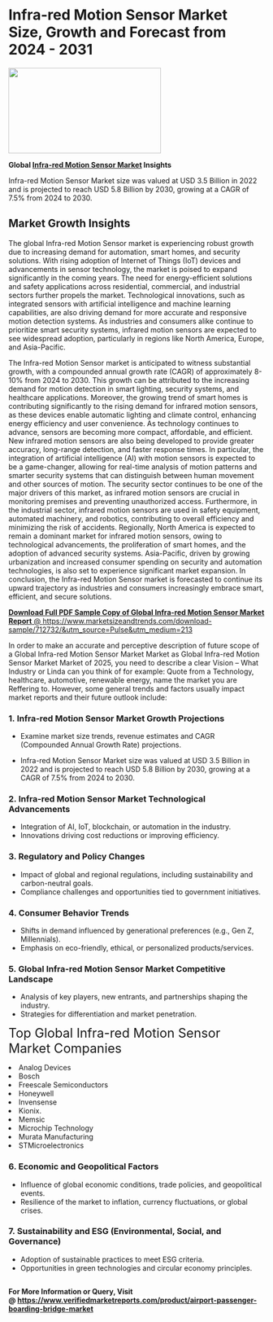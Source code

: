 <H1>Infra-red Motion Sensor Market Size, Growth and Forecast from 2024 - 2031</H1><img class="aligncenter size-medium wp-image-584254" src="https://thirdeyenews.in/wp-content/uploads/2024/09/Global-Market-Research-300x168.jpeg" alt="" width="300" height="168" /><p><strong>Global&nbsp;<a href="https://www.marketsizeandtrends.com/download-sample/712732/&amp;utm_source=Pulse&amp;utm_medium=213">Infra-red Motion Sensor Market</a> Insights</strong></p><p>Infra-red Motion Sensor Market size was valued at USD 3.5 Billion in 2022 and is projected to reach USD 5.8 Billion by 2030, growing at a CAGR of 7.5% from 2024 to 2030.</p><p><h2>Market Growth Insights</h2> <p>The global Infra-red Motion Sensor market is experiencing robust growth due to increasing demand for automation, smart homes, and security solutions. With rising adoption of Internet of Things (IoT) devices and advancements in sensor technology, the market is poised to expand significantly in the coming years. The need for energy-efficient solutions and safety applications across residential, commercial, and industrial sectors further propels the market. Technological innovations, such as integrated sensors with artificial intelligence and machine learning capabilities, are also driving demand for more accurate and responsive motion detection systems. As industries and consumers alike continue to prioritize smart security systems, infrared motion sensors are expected to see widespread adoption, particularly in regions like North America, Europe, and Asia-Pacific.</p> <p><a href="#"></a></p> <p>The Infra-red Motion Sensor market is anticipated to witness substantial growth, with a compounded annual growth rate (CAGR) of approximately 8-10% from 2024 to 2030. This growth can be attributed to the increasing demand for motion detection in smart lighting, security systems, and healthcare applications. Moreover, the growing trend of smart homes is contributing significantly to the rising demand for infrared motion sensors, as these devices enable automatic lighting and climate control, enhancing energy efficiency and user convenience. As technology continues to advance, sensors are becoming more compact, affordable, and efficient. New infrared motion sensors are also being developed to provide greater accuracy, long-range detection, and faster response times. In particular, the integration of artificial intelligence (AI) with motion sensors is expected to be a game-changer, allowing for real-time analysis of motion patterns and smarter security systems that can distinguish between human movement and other sources of motion. The security sector continues to be one of the major drivers of this market, as infrared motion sensors are crucial in monitoring premises and preventing unauthorized access. Furthermore, in the industrial sector, infrared motion sensors are used in safety equipment, automated machinery, and robotics, contributing to overall efficiency and minimizing the risk of accidents. Regionally, North America is expected to remain a dominant market for infrared motion sensors, owing to technological advancements, the proliferation of smart homes, and the adoption of advanced security systems. Asia-Pacific, driven by growing urbanization and increased consumer spending on security and automation technologies, is also set to experience significant market expansion. In conclusion, the Infra-red Motion Sensor market is forecasted to continue its upward trajectory as industries and consumers increasingly embrace smart, efficient, and secure solutions. <p><a href="#"></p><p><span class=""><strong>Download Full PDF Sample Copy of Global Infra-red Motion Sensor Market Report</strong> @ <a href="https://www.marketsizeandtrends.com/download-sample/712732/&amp;utm_source=Pulse&amp;utm_medium=213" target="_blank">https://www.marketsizeandtrends.com/download-sample/712732/&amp;utm_source=Pulse&amp;utm_medium=213</a></span></p><p>In order to make an accurate and perceptive description of future scope of a Global&nbsp;Infra-red Motion Sensor Market Market as Global&nbsp;Infra-red Motion Sensor Market Market of 2025, you need to describe a clear Vision &ndash; What Industry or Linda can you think of for example: Quote from a Technology, healthcare, automotive, renewable energy, name the market you are Reffering to. However, some general trends and factors usually impact market reports and their future outlook include:</p><h3>1.&nbsp;<strong>Infra-red Motion Sensor Market Growth Projections</strong></h3><ul><li>Examine market size trends, revenue estimates and CAGR (Compounded Annual Growth Rate) projections.</li><li><p>Infra-red Motion Sensor Market size was valued at USD 3.5 Billion in 2022 and is projected to reach USD 5.8 Billion by 2030, growing at a CAGR of 7.5% from 2024 to 2030.</p></li></ul><h3>2.&nbsp;<strong>Infra-red Motion Sensor Market Technological Advancements</strong></h3><ul><li>Integration of AI, IoT, blockchain, or automation in the industry.</li><li>Innovations driving cost reductions or improving efficiency.</li></ul><h3>3.&nbsp;<strong>Regulatory and Policy Changes</strong></h3><ul><li>Impact of global and regional regulations, including sustainability and carbon-neutral goals.</li><li>Compliance challenges and opportunities tied to government initiatives.</li></ul><h3>4.&nbsp;<strong>Consumer Behavior Trends</strong></h3><ul><li>Shifts in demand influenced by generational preferences (e.g., Gen Z, Millennials).</li><li>Emphasis on eco-friendly, ethical, or personalized products/services.</li></ul><h3>5.&nbsp;<strong>Global Infra-red Motion Sensor Market Competitive Landscape</strong></h3><ul><li>Analysis of key players, new entrants, and partnerships shaping the industry.</li><li>Strategies for differentiation and market penetration.</li></ul><p data-pm-slice="1 1 []"><span style="color: inherit; font-family: inherit; font-size: 25px;">Top Global Infra-red Motion Sensor Market Companies</span></p><div class="" data-test-id=""><p><li>Analog Devices</li><li> Bosch</li><li> Freescale Semiconductors</li><li> Honeywell</li><li> Invensense</li><li> Kionix.</li><li> Memsic</li><li> Microchip Technology</li><li> Murata Manufacturing</li><li> STMicroelectronics</li></p></div><h3>6.&nbsp;<strong>Economic and Geopolitical Factors</strong></h3><ul><li>Influence of global economic conditions, trade policies, and geopolitical events.</li><li>Resilience of the market to inflation, currency fluctuations, or global crises.</li></ul><h3>7.&nbsp;<strong>Sustainability and ESG (Environmental, Social, and Governance)</strong></h3><ul><li>Adoption of sustainable practices to meet ESG criteria.</li><li>Opportunities in green technologies and circular economy principles.</li></ul><h2><strong style="font-size: 14px;">For More Information or Query, Visit @&nbsp;</strong><a style="background-color: #ffffff; font-size: 14px;" href="https://www.marketsizeandtrends.com/report/infra-red-motion-sensor-market/" target="_blank">https://www.verifiedmarketreports.com/product/airport-passenger-boarding-bridge-market</a></h2>
